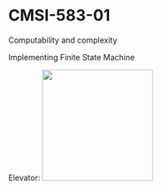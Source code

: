 # CMSI-583-01
Computability and complexity 

Implementing Finite State Machine

Elevator:
<img src="https://github.com/sgowdaks/CMSI-583-01/blob/main/gifs/Elevator.gif" width="200">


